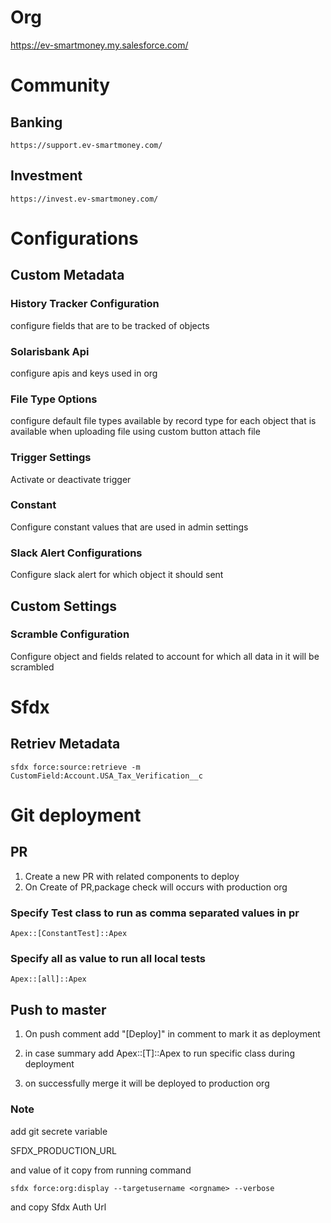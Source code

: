 # Org
https://ev-smartmoney.my.salesforce.com/

# Community 

## Banking
    https://support.ev-smartmoney.com/

## Investment
    https://invest.ev-smartmoney.com/


# Configurations

## Custom Metadata

### History Tracker Configuration
configure fields that are to be tracked of objects 

### Solarisbank Api
configure  apis and keys used in org

### File Type Options
configure default file types available by record type for each object that is available when uploading file using custom button attach file

### Trigger Settings
Activate or deactivate trigger

### Constant
Configure constant values that are used in admin settings

### Slack Alert Configurations
Configure slack alert for which object it should sent

## Custom Settings

### Scramble Configuration	
Configure object and fields related to account for which all data in it will be scrambled



# Sfdx 

## Retriev Metadata

`sfdx force:source:retrieve -m CustomField:Account.USA_Tax_Verification__c`



# Git deployment

## PR 
1. Create a new PR with related components to deploy
2. On Create of PR,package check will occurs with production org

### Specify Test class to run as comma separated values in pr

    Apex::[ConstantTest]::Apex

### Specify all as value to run all local tests

    Apex::[all]::Apex

## Push to master
1. On push comment add "[Deploy]" in comment to mark it as deployment 
2. in case summary add Apex::[T]::Apex to run specific class during deployment


3. on successfully merge it will be deployed to production org



### Note
add git secrete variable

SFDX_PRODUCTION_URL

and value of it copy from running command

`sfdx force:org:display --targetusername <orgname> --verbose`

and copy Sfdx Auth Url